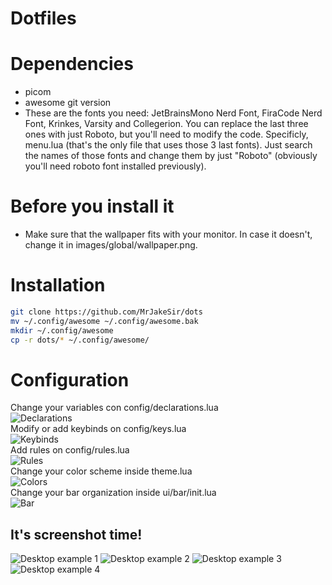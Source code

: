 # Dotfiles

# Dependencies
- picom
- awesome git version
- These are the fonts you need: JetBrainsMono Nerd Font, FiraCode Nerd Font, Krinkes, Varsity and Collegerion. You can replace the last three ones with
just Roboto, but you'll need to modify the code. Specificly, menu.lua (that's the only file that uses those 3 last fonts). Just search the names of 
those fonts and change them by just "Roboto" (obviously you'll need roboto font installed previously).

# Before you install it 
- Make sure that the wallpaper fits with your monitor. In case it doesn't, change it in images/global/wallpaper.png. 

# Installation
```bash
git clone https://github.com/MrJakeSir/dots
mv ~/.config/awesome ~/.config/awesome.bak
mkdir ~/.config/awesome 
cp -r dots/* ~/.config/awesome/
```

# Configuration
Change your variables con config/declarations.lua  
![Declarations](https://i.imgur.com/79dGBLL.png)  
Modify or add keybinds on config/keys.lua  
![Keybinds](https://i.imgur.com/4Sztm2h.png)  
Add rules on config/rules.lua  
![Rules](https://i.imgur.com/UzeEguH.png)  
Change your color scheme inside theme.lua  
![Colors](https://i.imgur.com/2X7VCuN.png)  
Change your bar organization inside ui/bar/init.lua  
![Bar](https://i.imgur.com/AI6aH4T.png)  


## It's screenshot time! 
![Desktop example 1](https://i.imgur.com/NdGAs1r.png)
![Desktop example 2](https://i.imgur.com/Sw6qvGK.png)
![Desktop example 3](https://imgur.com/DoVRpC7.png)
![Desktop example 4](https://imgur.com/YhovkuF.png)

